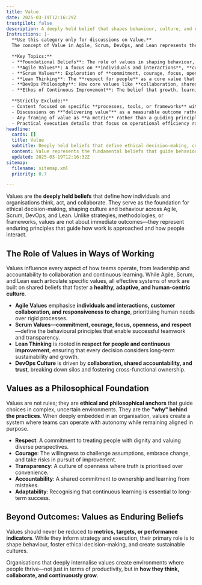 ```yaml
---
title: Value
date: 2025-03-19T12:16:29Z
trustpilot: false
description: A deeply held belief that shapes behaviour, culture, and ethical decision-making—defining what is truly important within an organisation or system of work.
Instructions: |-
  **Use this category only for discussions on Value.**  
  The concept of Value in Agile, Scrum, DevOps, and Lean represents the deeply held beliefs and principles that shape **how individuals and organisations think and act**. These values provide a philosophical foundation for decision-making, influencing leadership, teamwork, and organisational culture. Value is not about immediate outcomes or efficiency but rather the fundamental ethos that underpins effective ways of working.

  **Key Topics:**
  - **Foundational Beliefs**: The role of values in shaping behaviour, culture, and ethical decision-making in teams and organisations.
  - **Agile Values**: A focus on **individuals and interactions**, **customer collaboration**, and **adaptive ways of working**, beyond just their application in Agile frameworks.
  - **Scrum Values**: Exploration of **commitment, courage, focus, openness, and respect** as guiding beliefs that drive ethical and effective teamwork.
  - **Lean Thinking**: The **respect for people** as a core value that underpins sustainable and human-centric approaches to work.
  - **DevOps Philosophy**: How core values like **collaboration, shared accountability, and trust** define the social and cultural aspects of DevOps.
  - **Ethos of Continuous Improvement**: The belief that growth, learning, and evolution are fundamental to long-term success, beyond just iterative process enhancements.

  **Strictly Exclude:**
  - Content focused on specific **processes, tools, or frameworks** without connecting to underlying values.
  - Discussions on **"delivering value"** as a measurable outcome rather than an intrinsic belief.
  - Any framing of value as **a metric** rather than a guiding principle.
  - Practical execution details that focus on operational efficiency rather than the fundamental ethos of agility, respect, and learning.
headline:
  cards: []
  title: Value
  subtitle: Deeply held beliefs that define ethical decision-making, culture, and behaviours.
  content: Value represents the fundamental beliefs that guide behaviour and culture in Agile, Scrum, DevOps, and Lean.** It is not a metric or an outcome but an intrinsic philosophy that influences decision-making, leadership, and collaboration. Posts should explore themes of ethical responsibility, human-centric work, learning, and the principles that create strong, adaptive organisations.
  updated: 2025-03-19T12:16:32Z
sitemap:
  filename: sitemap.xml
  priority: 0.7

---
```

Values are the **deeply held beliefs** that define how individuals and organisations think, act, and collaborate. They serve as the foundation for ethical decision-making, shaping culture and behaviour across Agile, Scrum, DevOps, and Lean. Unlike strategies, methodologies, or frameworks, values are not about immediate outcomes—they represent enduring principles that guide how work is approached and how people interact.

## **The Role of Values in Ways of Working**

Values influence every aspect of how teams operate, from leadership and accountability to collaboration and continuous learning. While Agile, Scrum, and Lean each articulate specific values, all effective systems of work are built on shared beliefs that foster a **healthy, adaptive, and human-centric culture**.

- **Agile Values** emphasise **individuals and interactions, customer collaboration, and responsiveness to change**, prioritising human needs over rigid processes.
- **Scrum Values**—**commitment, courage, focus, openness, and respect**—define the behavioural principles that enable successful teamwork and transparency.
- **Lean Thinking** is rooted in **respect for people and continuous improvement**, ensuring that every decision considers long-term sustainability and growth.
- **DevOps Culture** is driven by **collaboration, shared accountability, and trust**, breaking down silos and fostering cross-functional ownership.

## **Values as a Philosophical Foundation**

Values are not rules; they are **ethical and philosophical anchors** that guide choices in complex, uncertain environments. They are the **"why" behind the practices**. When deeply embedded in an organisation, values create a system where teams can operate with autonomy while remaining aligned in purpose.

- **Respect**: A commitment to treating people with dignity and valuing diverse perspectives.
- **Courage**: The willingness to challenge assumptions, embrace change, and take risks in pursuit of improvement.
- **Transparency**: A culture of openness where truth is prioritised over convenience.
- **Accountability**: A shared commitment to ownership and learning from mistakes.
- **Adaptability**: Recognising that continuous learning is essential to long-term success.

## **Beyond Outcomes: Values as Enduring Beliefs**

Values should never be reduced to **metrics, targets, or performance indicators**. While they inform strategy and execution, their primary role is to shape behaviour, foster ethical decision-making, and create sustainable cultures.

Organisations that deeply internalise values create environments where people thrive—not just in terms of productivity, but in **how they think, collaborate, and continuously grow**.

